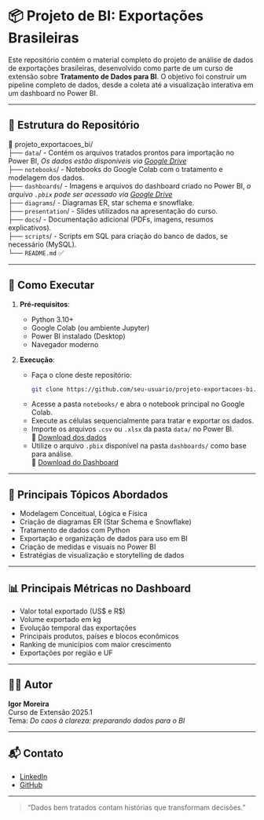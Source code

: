 # 📦 Projeto de BI: Exportações Brasileiras

Este repositório contém o material completo do projeto de análise de dados de exportações brasileiras, desenvolvido como parte de um curso de extensão sobre **Tratamento de Dados para BI**. O objetivo foi construir um pipeline completo de dados, desde a coleta até a visualização interativa em um dashboard no Power BI.

---

## 📁 Estrutura do Repositório

📂 projeto_exportacoes_bi/  
├── `data`/              - Contém os arquivos tratados prontos para importação no Power BI, *Os dados estão disponíveis via [Google Drive](https://drive.google.com/drive/folders/1NFBguB2NEaWcj4lf_4z8fW8kucXJtr23?usp=drive_link)*  
├── `notebooks`/         - Notebooks do Google Colab com o tratamento e modelagem dos dados.  
├── `dashboards`/        - Imagens e arquivos do dashboard criado no Power BI, *o arquivo `.pbix` pode ser acessado via [Google Drive](https://drive.google.com/drive/folders/1BpxZA3IE3x-N-XFYmUPfPUK_tWwUYPE6?usp=drive_link)*  
├── `diagrams`/          - Diagramas ER, star schema e snowflake.  
├── `presentation`/      - Slides utilizados na apresentação do curso.  
├── `docs`/              - Documentação adicional (PDFs, imagens, resumos explicativos).  
├── `scripts`/           - Scripts em SQL para criação do banco de dados, se necessário (MySQL).  
└── `README.md` ✅  

---

## 🚀 Como Executar

1. **Pré-requisitos**:
   - Python 3.10+
   - Google Colab (ou ambiente Jupyter)
   - Power BI instalado (Desktop)
   - Navegador moderno

2. **Execução**:
   - Faça o clone deste repositório:
     ```bash
     git clone https://github.com/seu-usuario/projeto-exportacoes-bi.git
     ```
   - Acesse a pasta `notebooks/` e abra o notebook principal no Google Colab.
   - Execute as células sequencialmente para tratar e exportar os dados.
   - Importe os arquivos `.csv` ou `.xlsx` da pasta `data/` no Power BI.  
     🔗 [Download dos dados](https://drive.google.com/drive/folders/1NFBguB2NEaWcj4lf_4z8fW8kucXJtr23?usp=drive_link)
   - Utilize o arquivo `.pbix` disponível na pasta `dashboards/` como base para análise.  
     🔗 [Download do Dashboard](https://drive.google.com/drive/folders/1BpxZA3IE3x-N-XFYmUPfPUK_tWwUYPE6?usp=drive_link)

---

## 🧠 Principais Tópicos Abordados

- Modelagem Conceitual, Lógica e Física
- Criação de diagramas ER (Star Schema e Snowflake)
- Tratamento de dados com Python
- Exportação e organização de dados para uso em BI
- Criação de medidas e visuais no Power BI
- Estratégias de visualização e storytelling de dados

---

## 📊 Principais Métricas no Dashboard

- Valor total exportado (US$ e R$)
- Volume exportado em kg
- Evolução temporal das exportações
- Principais produtos, países e blocos econômicos
- Ranking de municípios com maior crescimento
- Exportações por região e UF

---

## 👨‍🏫 Autor

**Igor Moreira**  
Curso de Extensão 2025.1  
Tema: *Do caos à clareza: preparando dados para o BI*

---

## 📬 Contato

- [LinkedIn](https://www.linkedin.com/in/igors-moreira/)
- [GitHub](https://github.com/IgorMoriera)

---

> “Dados bem tratados contam histórias que transformam decisões.”
